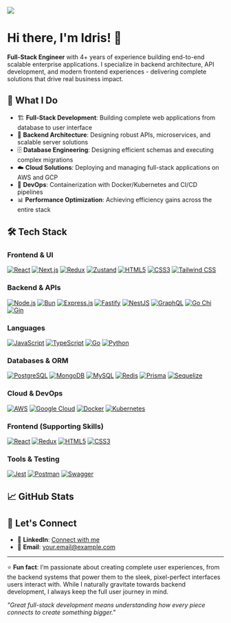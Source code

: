 [![](https://hits.seeyoufarm.com/api/count/incr/badge.svg?url=https%3A%2F%2Fgithub.com%2FIdrisAkintobi1212%2Fhit-counter)](#)

# Hi there, I'm Idris! 👋

**Full-Stack Engineer** with 4+ years of experience building end-to-end scalable enterprise applications. I specialize in backend architecture, API development, and modern frontend experiences - delivering complete solutions that drive real business impact.

[^Comment]:  # 🔗 **Portfolio:** [idrisakintobi.github.io](https://idrisakintobi.github.io)

## 🚀 What I Do

- 🏗️ **Full-Stack Development**: Building complete web applications from database to user interface
- 🔧 **Backend Architecture**: Designing robust APIs, microservices, and scalable server solutions
- 🗄️ **Database Engineering**: Designing efficient schemas and executing complex migrations
- ☁️ **Cloud Solutions**: Deploying and managing full-stack applications on AWS and GCP
- 🔄 **DevOps**: Containerization with Docker/Kubernetes and CI/CD pipelines
- 📊 **Performance Optimization**: Achieving efficiency gains across the entire stack

## 🛠️ Tech Stack

### Frontend & UI
[![React](https://img.shields.io/badge/React-20232A?style=for-the-badge&logo=react&logoColor=61DAFB)](#)
[![Next.js](https://img.shields.io/badge/Next.js-000000?style=for-the-badge&logo=next.js&logoColor=white)](#)
[![Redux](https://img.shields.io/badge/Redux-593D88?style=for-the-badge&logo=redux&logoColor=white)](#)
[![Zustand](https://img.shields.io/badge/Zustand-ffac00?style=for-the-badge&logo=zustand&logoColor=white)](#)
[![HTML5](https://img.shields.io/badge/HTML5-E34F26?style=for-the-badge&logo=html5&logoColor=white)](#)
[![CSS3](https://img.shields.io/badge/CSS3-1572B6?style=for-the-badge&logo=css3&logoColor=white)](#)
[![Tailwind CSS](https://img.shields.io/badge/Tailwind_CSS-38B2AC?style=for-the-badge&logo=tailwind-css&logoColor=white)](#)

### Backend & APIs
[![Node.js](https://img.shields.io/badge/Node.js-43853D?style=for-the-badge&logo=node.js&logoColor=white)](#)
[![Bun](https://img.shields.io/badge/Bun-000000?style=for-the-badge&logo=bun&logoColor=white)](#)
[![Express.js](https://img.shields.io/badge/Express.js-404D59?style=for-the-badge)](#)
[![Fastify](https://img.shields.io/badge/Fastify-000000?style=for-the-badge&logo=fastify&logoColor=white)](#)
[![NestJS](https://img.shields.io/badge/NestJS-E0234E?style=for-the-badge&logo=nestjs&logoColor=white)](#)
[![GraphQL](https://img.shields.io/badge/GraphQl-E10098?style=for-the-badge&logo=graphql&logoColor=white)](#)
[![Go Chi](https://img.shields.io/badge/Go_Chi-6AD7E5?style=for-the-badge&logo=go&logoColor=white)](#)
[![Gin](https://img.shields.io/badge/Gin-00ADD8?style=for-the-badge&logo=go&logoColor=white)](#)

### Languages
[![JavaScript](https://img.shields.io/badge/JavaScript-F7DF1E?style=for-the-badge&logo=javascript&logoColor=black)](#)
[![TypeScript](https://img.shields.io/badge/TypeScript-007ACC?style=for-the-badge&logo=typescript&logoColor=white)](#)
[![Go](https://img.shields.io/badge/Go-00ADD8?style=for-the-badge&logo=go&logoColor=white)](#)
[![Python](https://img.shields.io/badge/Python-3776AB?style=for-the-badge&logo=python&logoColor=white)](#)

### Databases & ORM
[![PostgreSQL](https://img.shields.io/badge/PostgreSQL-316192?style=for-the-badge&logo=postgresql&logoColor=white)](#)
[![MongoDB](https://img.shields.io/badge/MongoDB-4EA94B?style=for-the-badge&logo=mongodb&logoColor=white)](#)
[![MySQL](https://img.shields.io/badge/MySQL-00000F?style=for-the-badge&logo=mysql&logoColor=white)](#)
[![Redis](https://img.shields.io/badge/redis-%23DD0031.svg?&style=for-the-badge&logo=redis&logoColor=white)](#)
[![Prisma](https://img.shields.io/badge/Prisma-3982CE?style=for-the-badge&logo=Prisma&logoColor=white)](#)
[![Sequelize](https://img.shields.io/badge/Sequelize-52B0E7?style=for-the-badge&logo=Sequelize&logoColor=white)](#)

### Cloud & DevOps
[![AWS](https://img.shields.io/badge/Amazon_AWS-FF9900?style=for-the-badge&logo=amazonaws&logoColor=white)](#)
[![Google Cloud](https://img.shields.io/badge/Google_Cloud-4285F4?style=for-the-badge&logo=google-cloud&logoColor=white)](#)
[![Docker](https://img.shields.io/badge/Docker-2CA5E0?style=for-the-badge&logo=docker&logoColor=white)](#)
[![Kubernetes](https://img.shields.io/badge/kubernetes-326ce5.svg?&style=for-the-badge&logo=kubernetes&logoColor=white)](#)

### Frontend (Supporting Skills)
[![React](https://img.shields.io/badge/React-20232A?style=for-the-badge&logo=react&logoColor=61DAFB)](#)
[![Redux](https://img.shields.io/badge/Redux-593D88?style=for-the-badge&logo=redux&logoColor=white)](#)
[![HTML5](https://img.shields.io/badge/HTML5-E34F26?style=for-the-badge&logo=html5&logoColor=white)](#)
[![CSS3](https://img.shields.io/badge/CSS3-1572B6?style=for-the-badge&logo=css3&logoColor=white)](#)

### Tools & Testing
[![Jest](https://img.shields.io/badge/Jest-C21325?style=for-the-badge&logo=jest&logoColor=white)](#)
[![Postman](https://img.shields.io/badge/Postman-FF6C37?style=for-the-badge&logo=Postman&logoColor=white)](#)
[![Swagger](https://img.shields.io/badge/Swagger-85EA2D?style=for-the-badge&logo=Swagger&logoColor=white)](#)

## 📈 GitHub Stats

[^Comment]:  # ![GitHub Stats](https://github-readme-stats.vercel.app/api?username=IdrisAkintobi&show_icons=true&theme=radical&hide_border=true)

[^Comment]:  # ![Top Languages](https://github-readme-stats.vercel.app/api/top-langs/?username=IdrisAkintobi&layout=compact&theme=radical&hide_border=true)

## 🤝 Let's Connect

- 💼 **LinkedIn**: [Connect with me](https://linkedin.com/in/idrisakintobi)
- 📧 **Email**: [your.email@example.com](mailto:akintobiidris@gmail.com)
[^Comment]:  # - 🌐 **Portfolio**: [idrisakintobi.github.io](https://idrisakintobi.github.io)

---

⭐ **Fun fact**: I’m passionate about creating complete user experiences, from the backend systems that power them to the sleek, pixel-perfect interfaces users interact with. While I naturally gravitate towards backend development, I always keep the full user journey in mind.

*"Great full-stack development means understanding how every piece connects to create something bigger."*
